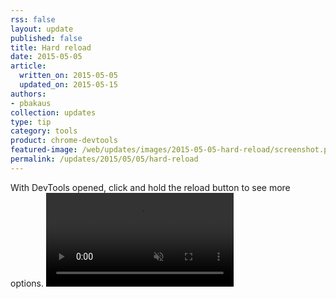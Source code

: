 ```yaml
---
rss: false
layout: update
published: false
title: Hard reload
date: 2015-05-05
article:
  written_on: 2015-05-05
  updated_on: 2015-05-15
authors:
- pbakaus
collection: updates
type: tip
category: tools
product: chrome-devtools
featured-image: /web/updates/images/2015-05-05-hard-reload/screenshot.png
permalink: /updates/2015/05/05/hard-reload
---
```

With DevTools opened, click and hold the reload button to see more options.
<video src="/web/updates/videos/hold_refresh.mp4" autoplay loop muted></video>